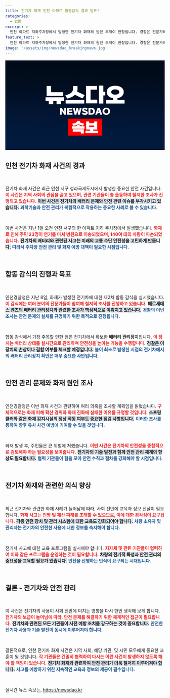 ```yaml
---
title: 전기차 화재 인천 아파트 합동감식 결과 발표!
categories:
  - 법률
excerpt: >
  인천 아파트 지하주차장에서 발생한 전기차 화재의 원인 추적이 한창입니다. 경찰은 전문가와 함께 배터리 관리장치를 확보해 화재와의 연관성을 조사 중입니다. 이번 사건은 1일의 끔찍한 화재로 23명이 부상을 입었고, 140대의 차량이 피해를 입었습니다.
feature_text: >
  인천 아파트 지하주차장에서 발생한 전기차 화재의 원인 추적이 한창입니다. 경찰은 전문가와 함께 배터리 관리장치를 확보해 화재와의 연관성을 조사 중입니다. 이번 사건은 1일의 끔찍한 화재로 23명이 부상을 입었고, 140대의 차량이 피해를 입었습니다.
image: '/assets/img/newsdao_breakingnews.jpg'
---
```


<p><img src="/assets/img/newsdao_breakingnews.jpg" alt="bookingtag 속보" /></p>

<h2 data-ke-size="size26">인천 전기차 화재 사건의 경과</h2>

<p data-ke-size="size16">&nbsp;</p>

<p>전기차 화재 사건은 최근 인천 서구 청라국제도시에서 발생한 중요한 안전 사건입니다. <b><span style="color: #ee2323;">이 사건은 지역 사회의 관심을 끌고 있으며, 관련 기관들이 총 출동하여 철저한 조사가 진행되고 있습니다.</span></b> <b><span style="background-color: #21538527;">이번 사건은 전기차의 배터리 문제와 안전 관련 이슈를 부각시키고 있습니다.</span></b> <b><span style="color: #1a5490;">과학기술과 안전 관리가 복합적으로 작용하는 중요한 사례로 볼 수 있습니다.</span></b> </p>

<p data-ke-size="size16">&nbsp;</p>

<p>이번 사건은 지난 1일 오전 인천 서구의 한 아파트 지하 주차장에서 발생했습니다. <b><span style="color: #ee2323;">화재로 인해 주민 23명이 연기를 마셔 병원으로 이송되었으며, 140여 대의 차량이 파손되었습니다.</span></b> <b><span style="background-color: #21538527;">전기차의 배터리와 관련된 사고는 미래의 교통 수단 안전성을 고민하게 만듭니다.</span></b> <b><span style="color: #1a5490;">따라서 주차장 안전 관리 및 화재 예방 대책이 필요한 시점입니다.</span></b></p>

<p data-ke-size="size16">&nbsp;</p>

<h2 data-ke-size="size26">합동 감식의 진행과 목표</h2>

<p data-ke-size="size16">&nbsp;</p>

<p>인천경찰청은 지난 8일, 화재가 발생한 전기차에 대한 제2차 합동 감식을 실시했습니다. <b><span style="color: #ee2323;">이 감식에는 여러 분야의 전문가들이 참여해 철저히 조사를 진행하고 있습니다.</span></b> <b><span style="background-color: #21538527;">메르세데스 벤츠의 배터리 관리장치와 관련한 조사가 핵심적으로 이뤄지고 있습니다.</span></b> <b><span style="color: #1a5490;">경찰의 이번 조사는 안전 문제의 실체를 규명하기 위한 목적으로 진행됩니다.</span></b></p>

<p data-ke-size="size16">&nbsp;</p>

<p>합동 감식에서 가장 주목할 만한 점은 전기차에서 확보한 <b>배터리 관리장치</b>입니다. <b><span style="color: #ee2323;">이 장치는 배터리 상태를 실시간으로 관리하며 안전성을 높이는 기능을 수행합니다.</span></b> <b><span style="background-color: #21538527;">경찰은 이 장치의 손상이나 결함 여부를 체크할 예정입니다.</span></b> <b><span style="color: #1a5490;">불이 최초로 발생한 지점의 전기차에서의 배터리 관리장치 확인은 매우 중요한 사안입니다.</span></b></p>

<p data-ke-size="size16">&nbsp;</p>

<h2 data-ke-size="size26">안전 관리 문제와 화재 원인 조사</h2>

<p data-ke-size="size16">&nbsp;</p>

<p>인천경찰청은 이번 화재 사건과 관련하여 여러 의혹을 조사할 계획임을 밝혔습니다. <b><span style="color: #ee2323;">구체적으로는 화재 피해 확산 경위와 화재 진화에 실패한 이유를 규명할 것입니다.</span></b> <b><span style="background-color: #21538527;">스프링클러와 같은 화재 감지시설의 정상 작동 여부도 중요한 점검 사항입니다.</span></b> <b><span style="color: #1a5490;">이러한 조사를 통하여 향후 유사 사건 예방에 기여할 수 있을 것입니다.</span></b></p>

<p data-ke-size="size16">&nbsp;</p>

<p>화재 발생 후, 주민들은 큰 위험에 처했습니다. <b><span style="color: #ee2323;">이번 사건은 전기차의 안전성을 종합적으로 검토해야 하는 필요성을 보여줍니다.</span></b> <b><span style="background-color: #21538527;">전기차의 기술 발전과 함께 안전 관리 체계의 향상도 필요합니다.</span></b> <b><span style="color: #1a5490;">협력 기관들이 힘을 모아 안전 수칙과 절차를 강화해야 할 시점입니다.</span></b></p>

<p data-ke-size="size16">&nbsp;</p>

<h2 data-ke-size="size26">전기차 화재와 관련한 의식 향상</h2>

<p data-ke-size="size16">&nbsp;</p>

<p>최근 전기차와 관련한 화재 사례가 늘어남에 따라, 사회 전반에 교육과 정보 전달이 필요합니다. <b><span style="color: #ee2323;">화재 사고는 인명 및 재산 피해를 초래할 수 있으므로, 이에 대한 경각심이 요구됩니다.</span></b> <b><span style="background-color: #21538527;">각종 안전 장치 및 관리 시스템에 대한 교육도 강화되어야 합니다.</span></b> <b><span style="color: #1a5490;">차량 소유자 및 관리자는 전기차의 안전한 사용에 대한 정보를 숙지해야 합니다.</span></b></p>

<p data-ke-size="size16">&nbsp;</p>

<p>전기차 사고에 대한 교육 프로그램을 실시해야 합니다. <b><span style="color: #ee2323;">지자체 및 관련 기관들이 협력하여 이와 같은 프로그램을 운영하는 것이 필요합니다.</span></b> <b><span style="background-color: #21538527;">차량의 전기적 특성과 안전 관리의 중요성을 교육할 필요가 있습니다.</span></b> <b><span style="color: #1a5490;">안전을 선행하는 인식이 요구되는 시대입니다.</span></b></p>

<p data-ke-size="size16">&nbsp;</p>

<h2 data-ke-size="size26">결론 - 전기차와 안전 관리</h2>

<p data-ke-size="size16">&nbsp;</p>

<p>이 사건은 전기차의 사용이 사회 전반에 미치는 영향을 다시 한번 생각해 보게 합니다. <b><span style="color: #ee2323;">전기차의 보급이 늘어남에 따라, 안전 문제를 해결하기 위한 체계적인 접근이 필요합니다.</span></b> <b><span style="background-color: #21538527;">전기차와 관련된 모든 기관들이 사전 예방 조치를 강구하는 것이 중요합니다.</span></b> <b><span style="color: #1a5490;">안전한 전기차 사용과 기술 발전이 동시에 이루어져야 합니다.</span></b></p>

<p data-ke-size="size16">&nbsp;</p>

<p>결론적으로, 인천 전기차 화재 사건은 지역 사회, 해당 기관, 및 시민 모두에게 중요한 교훈이 될 것입니다. <b><span style="color: #ee2323;">각 기관들은 긴밀히 협력하여 다시는 이런 사건이 발생하지 않도록 해야 할 책임이 있습니다.</span></b> <b><span style="background-color: #21538527;">전기차 화재와 관련하여 안전 관리가 더욱 철저히 이루어져야 합니다.</span></b> <b><span style="color: #1a5490;">사고를 예방하기 위한 지속적인 교육과 정보의 제공이 필수입니다.</span></b> </p>

<p data-ke-size="size16">&nbsp;</p>
실시간 뉴스 속보는, <a href="https://newsdao.kr" rel="dofollow">https://newsdao.kr</a>


